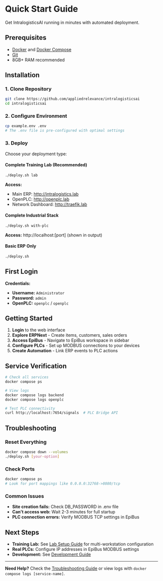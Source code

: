 # Quick Start Guide

Get IntralogisticsAI running in minutes with automated deployment.

## Prerequisites

- [Docker](https://docs.docker.com/get-docker/) and [Docker Compose](https://docs.docker.com/compose/)
- [Git](https://docs.github.com/en/get-started/getting-started-with-git/set-up-git)
- 8GB+ RAM recommended

## Installation

### 1. Clone Repository
```bash
git clone https://github.com/appliedrelevance/intralogisticsai
cd intralogisticsai
```

### 2. Configure Environment
```bash
cp example.env .env
# The .env file is pre-configured with optimal settings
```

### 3. Deploy

Choose your deployment type:

#### Complete Training Lab (Recommended)
```bash
./deploy.sh lab
```
**Access:** 
- Main ERP: http://intralogistics.lab
- OpenPLC: http://openplc.lab  
- Network Dashboard: http://traefik.lab

#### Complete Industrial Stack
```bash
./deploy.sh with-plc
```
**Access:** http://localhost:[port] (shown in output)

#### Basic ERP Only
```bash
./deploy.sh
```

## First Login

**Credentials:**
- **Username:** `Administrator`  
- **Password:** `admin`
- **OpenPLC:** `openplc` / `openplc`

## Getting Started

1. **Login** to the web interface
2. **Explore ERPNext** - Create items, customers, sales orders
3. **Access EpiBus** - Navigate to EpiBus workspace in sidebar
4. **Configure PLCs** - Set up MODBUS connections to your devices
5. **Create Automation** - Link ERP events to PLC actions

## Service Verification

```bash
# Check all services
docker compose ps

# View logs
docker compose logs backend
docker compose logs openplc

# Test PLC connectivity
curl http://localhost:7654/signals  # PLC Bridge API
```

## Troubleshooting

### Reset Everything
```bash
docker compose down --volumes
./deploy.sh [your-option]
```

### Check Ports
```bash
docker compose ps
# Look for port mappings like 0.0.0.0:32768->8080/tcp
```

### Common Issues
- **Site creation fails:** Check DB_PASSWORD in .env file
- **Can't access web:** Wait 2-3 minutes for full startup
- **PLC connection errors:** Verify MODBUS TCP settings in EpiBus

## Next Steps

- **Training Lab:** See [Lab Setup Guide](lab-setup.md) for multi-workstation configuration
- **Real PLCs:** Configure IP addresses in EpiBus MODBUS settings
- **Development:** See [Development Guide](../development/README.md)

---

**Need Help?** Check the [Troubleshooting Guide](../troubleshooting/README.md) or view logs with `docker compose logs [service-name]`.